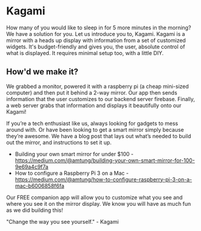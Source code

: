 # Kagami
How many of you would like to sleep in for 5 more minutes in the morning?
We have a solution for you. Let us introduce you to, Kagami. Kagami is a mirror with a heads up display with information from a set of customized widgets. It's budget-friendly and gives you, the user, absolute control of what is displayed. It requires minimal setup too, with a little DIY. 

## How'd we make it?
We grabbed a monitor, powered it with a raspberry pi (a cheap mini-sized computer) and then put it behind a 2-way mirror. Our app then sends information that the user customizes to our backend server firebase. Finally, a web server grabs that information and displays it beautifully onto our Kagami!

If you’re a tech enthusiast like us, always looking for gadgets to mess around with. Or have been looking to get a smart mirror simply because they’re awesome. We have a blog post that lays out what’s needed to build out the mirror, and instructions to set it up. 

- Building your own smart mirror for under $100 -
https://medium.com/@amtung/building-your-own-smart-mirror-for-100-9e69a4c9f7a
- How to configure a Raspberry Pi 3 on a Mac -
https://medium.com/@amtung/how-to-configure-raspberry-pi-3-on-a-mac-b6006858f6fa

Our FREE companion app will allow you to customize what you see and where you see it on the mirror display. We know you will have as much fun as we did building this!

"Change the way you see yourself."  - Kagami
